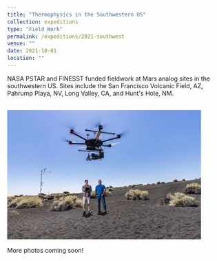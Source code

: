 ```yaml
---
title: "Thermophysics in the Southwestern US"
collection: expeditions
type: "Field Work"
permalink: /expeditions/2021-southwest
venue: ""
date: 2021-10-01
location: ""
---
```

NASA PSTAR and FINESST funded fieldwork at Mars analog sites in the southwestern US. Sites include the San Francisco Volcanic Field, AZ, Pahrump Playa, NV, Long Valley, CA, and Hunt's Hole, NM.

<br/><img src='/images/9481_planetaryscience_20210513.png' width='450'/>

More photos coming soon!
